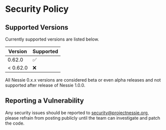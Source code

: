 # Security Policy

## Supported Versions

Currently supported versions are listed below.

| Version  | Supported          |
|----------|--------------------|
| 0.62.0   | :white_check_mark: |
| < 0.62.0 | :x:                |

All Nessie 0.x.x versions are considered beta or even alpha releases and not supported after
release of Nessie 1.0.0.

## Reporting a Vulnerability

Any security issues should be reported to security@projectnessie.org, please refrain from posting publicly until the team can investigate and patch the code.
